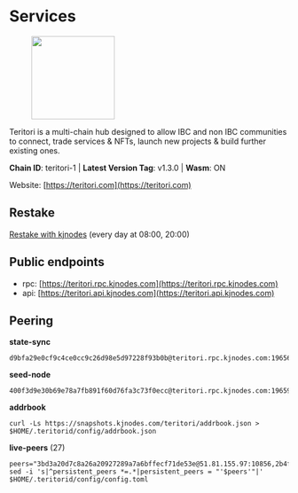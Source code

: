 # Services

<figure><img src="https://raw.githubusercontent.com/kj89/testnet_manuals/main/pingpub/logos/teritori.png" width="150" alt=""><figcaption></figcaption></figure>

Teritori is a multi-chain hub designed to allow IBC and non IBC communities  to connect, trade services & NFTs, launch new projects & build further existing ones.

**Chain ID**: teritori-1 | **Latest Version Tag**: v1.3.0 | **Wasm**: ON

Website: [https://teritori.com](https://teritori.com)

## Restake

[Restake with kjnodes](https://restake.app/teritori/torivaloper184ln03hkpt75uhrrr26f66kvcqvf4yn4nc2xjm) (every day at 08:00, 20:00)
## Public endpoints

* rpc: [https://teritori.rpc.kjnodes.com](https://teritori.rpc.kjnodes.com)
* api: [https://teritori.api.kjnodes.com](https://teritori.api.kjnodes.com)

## Peering

**state-sync**

```
d9bfa29e0cf9c4ce0cc9c26d98e5d97228f93b0b@teritori.rpc.kjnodes.com:19656
```

**seed-node**

```
400f3d9e30b69e78a7fb891f60d76fa3c73f0ecc@teritori.rpc.kjnodes.com:19659
```

**addrbook**
```
curl -Ls https://snapshots.kjnodes.com/teritori/addrbook.json > $HOME/.teritorid/config/addrbook.json
```

**live-peers** (27)
```
peers="3bd3a20d7c8a26a20927289a7a6bffecf71de53e@51.81.155.97:10856,2b4f46e601fb4ede2a0c98976337e3afdaa50dac@65.108.238.102:15956,3594b73f909a9c4b87cfe6a361ef8b2b51124dd5@65.109.69.59:15956,6ef7a8bc7a3cc0856594f12570e8f2282a099dcf@65.109.93.152:26796,574479abf5b0ed001519c60042bd88a97ce80a48@18.236.38.205:26656,5a98d637a16b16bf425a4a785c9d11a7d1e5b8a0@65.21.131.215:26736,1e08fefb7e8851490d40e804df76d1ac33cb1f0a@38.146.3.175:15956,2f93424bd346b857bd5164eaac0b2bfd5fd644c0@144.91.127.252:26656,106490318e51355bc6d72e7941a0080f8b8256b9@185.16.39.14:26656,8e1e342208f400bb10677617d4f08b31a3b48877@138.201.61.159:26656,b336b83d9bab0b8cf96a3833efcbc196fab63fdd@212.95.51.215:36656,6fb98b9e316b2900fce2fd331621460a932f4d7d@65.108.15.183:51656,26175f13ada3d61c93bca342819fd5dc797bced0@65.109.58.226:28656,1ae3e0eafc14a3626a9cd43de867958526fd851a@176.9.98.24:30589,14fa46dbadd79647ebf3e5bc82326d2debc5fd52@51.159.176.185:26656,a191006e50d3af40fd253c23dae715a45fdd7415@95.179.217.1:26656,8ac41af54dfd91c41de71cde222a55670f2f405d@141.95.65.73:15956,b0dcd078a40b8bca35f0cf873951b27e5dd45793@188.217.162.92:26656,28456ac1dded17760432c3f1d759c7d50ab6ed3e@51.250.83.54:26656,51eaf493facf36754411baa4f7b89355bd9cb3e7@195.201.63.87:42666,29b92a4020171c20fe70e5d60f9c5d07dc9f31f7@194.163.161.146:26656,8480ce1f929a9410567d315a5b3fc2709c2807a7@93.115.25.106:51656,b906f0fdace24fb415254213644b51d4d6806d28@91.226.253.197:28756,d9bfa29e0cf9c4ce0cc9c26d98e5d97228f93b0b@65.109.88.38:19656,ed747c9e39fc04fdbc7ab5fc4a4a7f7a298ee329@65.144.145.234:26656,44b2bf9d970aece0531d3d939c5c546a7ac9201a@34.219.76.190:26656,46b7ae20e3cc4264076a91c3601f3894a021a80d@65.108.6.45:36656"
sed -i 's|^persistent_peers *=.*|persistent_peers = "'$peers'"|' $HOME/.teritorid/config/config.toml
```
